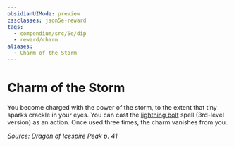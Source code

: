 ```yaml
---
obsidianUIMode: preview
cssclasses: json5e-reward
tags:
  - compendium/src/5e/dip
  - reward/charm
aliases:
  - Charm of the Storm
---
```

# Charm of the Storm

You become charged with the power of the storm, to the extent that tiny sparks crackle in your eyes. You can cast the [lightning bolt](2-Mechanics/CLI/spells/lightning-bolt.md) spell (3rd-level version) as an action. Once used three times, the charm vanishes from you.

*Source: Dragon of Icespire Peak p. 41*